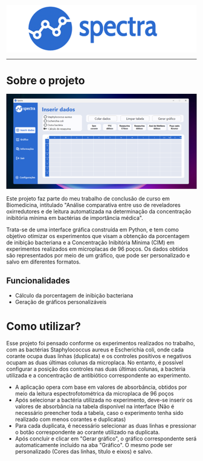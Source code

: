 <picture>
<p align="center">
  <img src="readme_images\logo_spectra.png" width="1068" title="hover text">
</p>
</picture>

  ---------------------------------------------------------------------------------------------------------------------------------------------------------------------------------------------------------------------
  
# Sobre o projeto

<picture>
<p align="center">
  <img src="readme_images\gui_screenshot.png" width="1410" title="hover text">
</p>
</picture>

Este projeto faz parte do meu trabalho de conclusão de curso em Biomedicina, intitulado 
"Análise comparativa entre uso de reveladores oxirredutores e de leitura automatizada na determinação da concentração inibitória mínima em bactérias de importância médica".

Trata-se de uma interface gráfica construída em Python, e tem como objetivo otimizar os experimentos que visam a obtenção da porcentagem de inibição bacteriana e a Concentração Inibitória Mínima (CIM) em experimentos realizados em microplacas de 96 poços. Os dados obtidos são representados por meio de um gráfico, que pode ser personalizado e salvo em diferentes formatos.
 
## Funcionalidades

- Cálculo da porcentagem de inibição bacteriana
- Geração de gráficos personalizáveis

# Como utilizar?

Esse projeto foi pensado conforme os experimentos realizados no trabalho, com as bactérias Staphylococcus aureus e Escherichia coli, onde cada corante ocupa duas linhas (duplicata) e os controles positivos e negativos ocupam as duas últimas colunas da microplaca. No entanto, é possível configurar a posição dos controles nas duas últimas colunas, a bacteria utilizada e a concentração de antibiótico correspondente ao experimento. 

- A aplicação opera com base em valores de absorbância, obtidos por meio da leitura espectrofotométrica da microplaca de 96 poços
- Após selecionar a bactéria utilizada no experimento, deve-se inserir os valores de absorbância na tabela disponível na interface (Não é necessário preencher toda a tabela, caso o experimento tenha sido realizado com menos corantes e duplicatas)
- Para cada duplicata, é necessário selecionar as duas linhas e pressionar o botão correspondente ao corante utilizado na duplicata. 
- Após concluir e clicar em "Gerar gráfico", o gráfico correspondente será automaticamente incluído na aba "Gráfico". O mesmo pode ser personalizado (Cores das linhas, título e eixos) e salvo.
